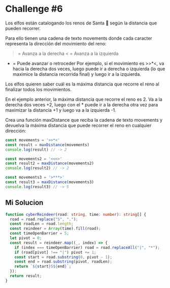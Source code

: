# Challenge #6

Los elfos están catalogando los renos de Santa 🦌 según la distancia que pueden recorrer.

Para ello tienen una cadena de texto movements donde cada caracter representa la dirección del movimiento del reno:

> = Avanza a la derecha
< = Avanza a la izquierda

* = Puede avanzar o retroceder
Por ejemplo, si el movimiento es >>*<, va hacia la derecha dos veces, luego puede ir a derecha o izquierda (lo que maximice la distancia recorrida final) y luego ir a la izquierda.

Los elfos quieren saber cuál es la máxima distancia que recorre el reno al finalizar todos los movimientos.

En el ejemplo anterior, la máxima distancia que recorre el reno es 2. Va a la derecha dos veces +2, luego con el * puede ir a la derecha otra vez para maximizar la distancia +1 y luego va a la izquierda -1.

Crea una función maxDistance que reciba la cadena de texto movements y devuelva la máxima distancia que puede recorrer el reno en cualquier dirección:

```js
const movements = '>>*<'
const result = maxDistance(movements)
console.log(result) // -> 2

const movements2 = '<<<>'
const result2 = maxDistance(movements2)
console.log(result2) // -> 2

const movements3 = '>***>'
const result3 = maxDistance(movements3)
console.log(result3) // -> 5


```

## Mi Solucion

```ts
function cyberReindeer(road: string, time: number): string[] {
  road = road.replace("S", ".");
  const roadLen = road.length;
  const reindeer = Array(time).fill(road);
  const timeOpenBarrier = 5;
  let pivot = 0;
  const result = reindeer.map((_, index) => {
    if (index === timeOpenBarrier) road = road.replaceAll("|", "*");
    if (road[pivot] !== "|") pivot += 1;
    const start = road.substring(0, pivot - 1);
    const end = road.substring(pivot, roadLen);
    return `${start}S${end}`;
  });
  return result;
}


```
